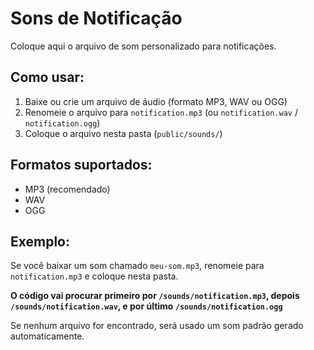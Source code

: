 # Sons de Notificação

Coloque aqui o arquivo de som personalizado para notificações.

## Como usar:

1. Baixe ou crie um arquivo de áudio (formato MP3, WAV ou OGG)
2. Renomeie o arquivo para `notification.mp3` (ou `notification.wav` / `notification.ogg`)
3. Coloque o arquivo nesta pasta (`public/sounds/`)

## Formatos suportados:
- MP3 (recomendado)
- WAV
- OGG

## Exemplo:
Se você baixar um som chamado `meu-som.mp3`, renomeie para `notification.mp3` e coloque nesta pasta.

**O código vai procurar primeiro por `/sounds/notification.mp3`, depois `/sounds/notification.wav`, e por último `/sounds/notification.ogg`**

Se nenhum arquivo for encontrado, será usado um som padrão gerado automaticamente.

